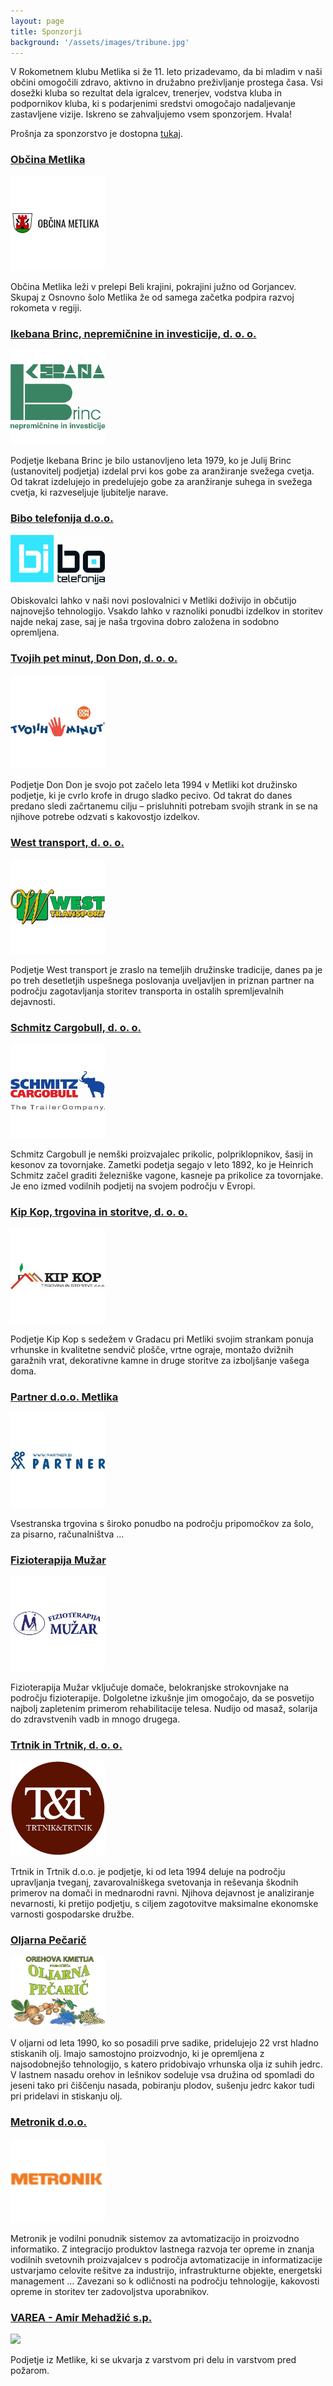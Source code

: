 ```yaml
---
layout: page
title: Sponzorji
background: '/assets/images/tribune.jpg'
---
```


V Rokometnem klubu Metlika si že 11. leto prizadevamo, da bi mladim v naši občini omogočili zdravo, aktivno in družabno preživljanje prostega časa.  Vsi dosežki kluba so rezultat dela igralcev, trenerjev, vodstva kluba in podpornikov kluba, ki s podarjenimi sredstvi omogočajo nadaljevanje zastavljene vizije. Iskreno se zahvaljujemo vsem sponzorjem. Hvala!

Prošnja za sponzorstvo je dostopna [tukaj](/assets/pdfs/prosnja-sponzorstvo-2018.pdf).


### [Občina Metlika](https://www.metlika.si/) 

<img style="width: 30%" class="logo-sponsors" src="/assets/images/sponzorji/logo-obcina-metlika.jpg"/>

Občina Metlika leži v prelepi Beli krajini, pokrajini južno od Gorjancev. Skupaj z Osnovno šolo Metlika že od samega 
začetka podpira razvoj rokometa v regiji.


### [Ikebana Brinc, nepremičnine in investicije, d. o. o.](http://freeweb.siol.net/brincj/)

<img style="width: 30%" class="logo-sponsors" src="/assets/images/sponzorji/logo-ikebana-brinc.jpg"/>

Podjetje Ikebana Brinc je bilo ustanovljeno leta 1979, ko je Julij Brinc (ustanovitelj podjetja) izdelal prvi kos gobe 
za aranžiranje svežega cvetja. Od takrat izdelujejo in predelujejo gobe za aranžiranje suhega in svežega cvetja, ki 
razveseljuje ljubitelje narave.
	
	
### [Bibo telefonija d.o.o.](https://www.facebook.com/bibo.telefonija/)

<img style="width: 30%" class="logo-sponsors" src="/assets/images/sponzorji/logo-bibo.jpg"/>

Obiskovalci lahko v naši novi poslovalnici v Metliki doživijo in občutijo najnovejšo tehnologijo. Vsakdo lahko v 
raznoliki ponudbi izdelkov in storitev najde nekaj zase, saj je naša trgovina dobro založena in sodobno opremljena.


### [Tvojih pet minut, Don Don, d. o. o.](https://tvojih5minut.si)

<img style="width: 30%" class="logo-sponsors" src="/assets/images/sponzorji/logo-tvojih-pet-minut.jpg"/>

Podjetje Don Don je svojo pot začelo leta 1994 v Metliki kot družinsko podjetje, ki je cvrlo krofe in drugo sladko 
pecivo. Od takrat do danes predano sledi začrtanemu cilju – prisluhniti potrebam svojih strank in se na njihove potrebe 
odzvati s kakovostjo izdelkov.


### [West transport, d. o. o.](https://www.westtransport.si/)

<img style="width: 30%" class="logo-sponsors" src="/assets/images/sponzorji/logo-west-transport.jpg"/>

Podjetje West transport je zraslo na temeljih družinske tradicije, danes pa je po treh desetletjih uspešnega poslovanja 
uveljavljen in priznan partner na področju zagotavljanja storitev transporta in ostalih spremljevalnih dejavnosti.

	
### [Schmitz Cargobull, d. o. o.](https://www.cargobull.com/en/index.php)

<img style="width: 30%" class="logo-sponsors" src="/assets/images/sponzorji/logo-schmitz-cargobull.jpg"/>

Schmitz Cargobull je nemški proizvajalec prikolic, polpriklopnikov, šasij in kesonov za tovornjake. Zametki podetja segajo 
v leto 1892, ko je Heinrich Schmitz začel graditi železniške vagone, kasneje pa prikolice za tovornjake. Je eno izmed 
vodilnih podjetij na svojem področju v Evropi.

	
### [Kip Kop, trgovina in storitve, d. o. o.](https://www.kipkop.si)

<img style="width: 30%" class="logo-sponsors" src="/assets/images/sponzorji/logo-kipkop.jpg"/>

Podjetje Kip Kop s sedežem v Gradacu pri Metliki svojim strankam ponuja vrhunske in kvalitetne sendvič plošče, vrtne 
ograje, montažo dvižnih garažnih vrat, dekorativne kamne in druge storitve za izboljšanje vašega doma.

	
### [Partner d.o.o. Metlika](http://www.partner.si/)

<img style="width: 30%" class="logo-sponsors" src="/assets/images/sponzorji/logo-partner.jpg"/>

Vsestranska trgovina s široko ponudbo na področju pripomočkov za šolo, za pisarno, računalništva ...

		
### [Fizioterapija Mužar](https://fthmuzar.si)

<img style="width: 30%" class="logo-sponsors" src="/assets/images/sponzorji/logo-muzar.jpg"/>

Fizioterapija Mužar vključuje domače, belokranjske strokovnjake na področju fizioterapije. Dolgoletne izkušnje jim 
omogočajo, da se posvetijo najbolj zapletenim primerom rehabilitacije telesa. Nudijo od masaž, solarija do zdravstvenih 
vadb in mnogo drugega.

	
### [Trtnik in Trtnik, d. o. o.](http://www.trtnik.com/)

<img style="width: 30%" class="logo-sponsors" src="/assets/images/sponzorji/logo-trtnik-trtnik.png"/>

Trtnik in Trtnik d.o.o. je podjetje, ki od leta 1994 deluje na področju upravljanja tveganj, zavarovalniškega svetovanja 
in reševanja škodnih primerov na domači in mednarodni ravni. Njihova dejavnost je analiziranje nevarnosti, ki pretijo 
podjetju, s ciljem zagotovitve maksimalne ekonomske varnosti gospodarske družbe.
	
	
### [Oljarna Pečarič](https://oljarnapecaric.si)

<img style="width: 30%" class="logo-sponsors" src="/assets/images/sponzorji/logo-oljarna-pecaric.jpg"/>

V oljarni od leta 1990, ko so posadili prve sadike, pridelujejo 22 vrst hladno stiskanih olj. Imajo samostojno proizvodnjo, 
ki je opremljena z najsodobnejšo tehnologijo, s katero pridobivajo vrhunska olja iz suhih jedrc. V lastnem nasadu orehov 
in lešnikov sodeluje vsa družina od spomladi do jeseni tako pri čiščenju nasada, pobiranju plodov, sušenju jedrc kakor 
tudi pri pridelavi in stiskanju olj.
	
	
### [Metronik d.o.o.](https://metronik.si/)

<img style="width: 30%" class="logo-sponsors" src="/assets/images/sponzorji/logo-metronik.png"/>

Metronik je vodilni ponudnik sistemov za avtomatizacijo in proizvodno informatiko. Z integracijo produktov lastnega 
razvoja ter opreme in znanja vodilnih svetovnih proizvajalcev s področja avtomatizacije in informatizacije ustvarjamo 
celovite rešitve za industrijo, infrastrukturne objekte, energetski management ... Zavezani so k odličnosti na področju 
tehnologije, kakovosti opreme in storitev ter zadovoljstva uporabnikov.
	
	
### [VAREA - Amir Mehadžić s.p.](http://www.varea.si)

<img style="width: 30%" class="logo-sponsors" src="/assets/images/sponzorji/logo-varea.png"/>

Podjetje iz Metlike, ki se ukvarja z varstvom pri delu in varstvom pred požarom.
